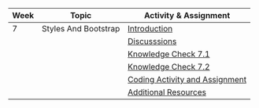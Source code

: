 | Week | Topic                | Activity & Assignment          |
|------|----------------------|--------------------------------|
| 7    | Styles And Bootstrap | [Introduction](./Introduction%20And%20Instructions.pdf)                   |
|      |                      | [Discusssions](https://classroom.google.com/c/NjE1MzM0ODAxMDIz/a/NjE1NjE4NTg2NDcy/details)                   |
|      |                      | [Knowledge Check 7.1](https://docs.google.com/forms/d/e/1FAIpQLSeaRmmmbKp5hfNGmBb3y6_iQmmij9zvH7s9OWgYdeZdPxSgnw/viewform)            |
|      |                      | [Knowledge Check 7.2](https://docs.google.com/forms/d/e/1FAIpQLScIUS7Bo6XYpj7IJtTI5ahZi9wsAHLnKKZOwmDPWi1kqrCDPA/viewform)            |
|      |                      | [Coding Activity and Assignment](https://classroom.github.com/a/YyuwCTj1) |
|      |                      | [Additional Resources](./Additional%20Resources.pdf)           |
